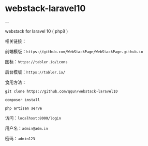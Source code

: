 # webstack-laravel10

--

webstack for laravel 10 ( php8 )

相关链接：

前端模版：`https://github.com/WebStackPage/WebStackPage.github.io`

图标：`https://tabler.io/icons`

后台模版：`https://tabler.io/`

食用方法：

`git clone https://github.com/qqun/webstack-laravel10`

`composer install`

`php artisan serve`


访问：`localhost:8000/login`

用户名：`admin@adm.in`

密码：`admin123`

